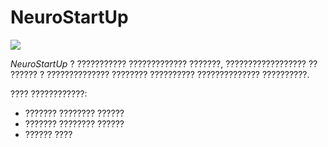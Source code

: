 # NeuroStartUp

![](https://netology-code.github.io/git-homeworks/introduction/assets/logo.png)

*NeuroStartUp* ? ??????????? ????????????? ???????, ?????????????????? ?? ?????? ? ?????????????? 
 ???????? ?????????? ?????????????? ??????????.

???? ????????????:
* ??????? ???????? ??????
* ??????? ???????? ??????
* ?????? ????